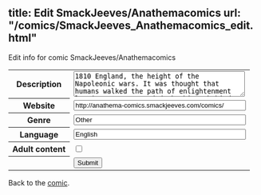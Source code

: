 title: Edit SmackJeeves/Anathemacomics
url: "/comics/SmackJeeves_Anathemacomics_edit.html"
---
Edit info for comic SmackJeeves/Anathemacomics

<form name="comic" action="http://gaepostmail.appspot.com/comic/" method="post">
<table class="comicinfo">
<tr>
<th>Description</th><td><textarea name="description" cols="40" rows="3">1810 England, the height of the Napoleonic wars. It was thought that humans walked the path of enlightenment leaving monsters and dark things behind. However, those monsters and night stalkers merely hide in the darkness, as a young maid, Bernadette, soon finds out.</textarea></td>
</tr>
<tr>
<th>Website</th><td><input type="text" name="url" value="http://anathema-comics.smackjeeves.com/comics/" size="40"/></td>
</tr>
<tr>
<th>Genre</th><td><input type="text" name="genre" value="Other" size="40"/></td>
</tr>
<tr>
<th>Language</th><td><input type="text" name="language" value="English" size="40"/></td>
</tr>
<tr>
<th>Adult content</th><td><input type="checkbox" name="adult" value="adult" /></td>
</tr>
<tr>
<th></th><td>
<input type="hidden" name="comic" value="SmackJeeves_Anathemacomics" />
<input type="submit" name="submit" value="Submit" />
</td>
</tr>
</table>
</form>

Back to the [comic](SmackJeeves_Anathemacomics.html).
